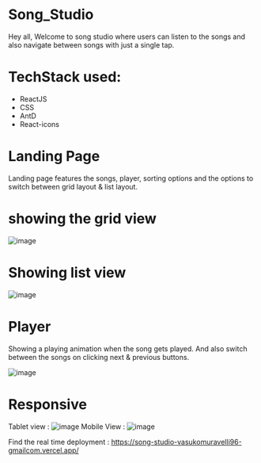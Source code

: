 # Song_Studio

Hey all, Welcome to song studio where users can listen to the songs and also navigate between songs with just a single tap.

# TechStack used: 
- ReactJS
- CSS
- AntD
- React-icons

# Landing Page

Landing page features the songs, player, sorting options and the options to switch between grid layout & list layout.

# showing the grid view

![image](https://user-images.githubusercontent.com/91777048/158012095-4af2ef1a-8e2c-47fd-a1f7-caf1c00a102f.png)

# Showing list view

![image](https://user-images.githubusercontent.com/91777048/158012269-35286d5c-f996-44bd-8df9-980b86b5fe45.png)

# Player

Showing a playing animation when the song gets played. And also switch between the songs on clicking next & previous buttons.

![image](https://user-images.githubusercontent.com/91777048/158012323-29d5a292-2198-4796-aae6-d2c3aceff3e3.png)

# Responsive 

Tablet view : 
![image](https://user-images.githubusercontent.com/91777048/158012388-acda33ad-5e37-43c5-8a80-4eb4607003c2.png)
Mobile View : 
![image](https://user-images.githubusercontent.com/91777048/158012464-92ca4294-5fcf-416b-9b0d-baf02a709938.png)

Find the real time deployment : https://song-studio-vasukomuravelli96-gmailcom.vercel.app/
